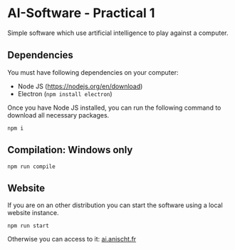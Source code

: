 # AI-Software - Practical 1

Simple software which use artificial intelligence to play against a computer.

## Dependencies
You must have following dependencies on your computer: 
- Node JS (https://nodejs.org/en/download)
- Electron (`npm install electron`)

Once you have Node JS installed, you can run the following command to download all necessary packages.
```
npm i 
```

## Compilation: Windows only
```
npm run compile
```

## Website
If you are on an other distribution you can start the software using a local website instance.

```
npm run start
```

Otherwise you can access to it: [ai.anischt.fr]("https://ai.anischt.fr)
